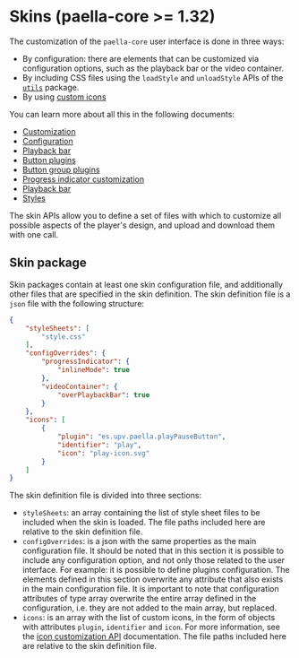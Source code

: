 
# Skins (paella-core >= 1.32)

The customization of the `paella-core` user interface is done in three ways:

- By configuration: there are elements that can be customized via configuration options, such as the playback bar or the video container.
- By including CSS files using the `loadStyle` and `unloadStyle` APIs of the [`utils`](utils.md) package.
- By using [custom icons](plugin_icon_customization.md)

You can learn more about all this in the following documents:

- [Customization](customization.md)
- [Configuration](configuration.md)
- [Playback bar](playback_bar.md)
- [Button plugins](button_plugin.md)
- [Button group plugins](button_group_plugin.md)
- [Progress indicator customization](progress_indicator_customization.md)
- [Playback bar](playback_bar.md)
- [Styles](styles.md)

The skin APIs allow you to define a set of files with which to customize all possible aspects of the player's design, and upload and download them with one call.

## Skin package

Skin packages contain at least one skin configuration file, and additionally other files that are specified in the skin definition. The skin definition file is a `json` file with the following structure:

```json
{
    "styleSheets": [
        "style.css"
    ],
    "configOverrides": {
        "progressIndicator": {
            "inlineMode": true
        },
        "videoContainer": {
            "overPlaybackBar": true
        }
    },
    "icons": [
        {
            "plugin": "es.upv.paella.playPauseButton",
            "identifier": "play",
            "icon": "play-icon.svg"
        }
    ]
}
```

The skin definition file is divided into three sections:

- `styleSheets`: an array containing the list of style sheet files to be included when the skin is loaded. The file paths included here are relative to the skin definition file.
- `configOverrides`: is a json with the same properties as the main configuration file. It should be noted that in this section it is possible to include any configuration option, and not only those related to the user interface. For example: it is possible to define plugins configuration. The elements defined in this section overwrite any attribute that also exists in the main configuration file. It is important to note that configuration attributes of type array overwrite the entire array defined in the configuration, i.e. they are not added to the main array, but replaced.
- `icons`: is an array with the list of custom icons, in the form of objects with attributes `plugin`, `identifier` and `icon`. For more information, see the [icon customization API](plugin_icon_customization.md) documentation. The file paths included here are relative to the skin definition file.



